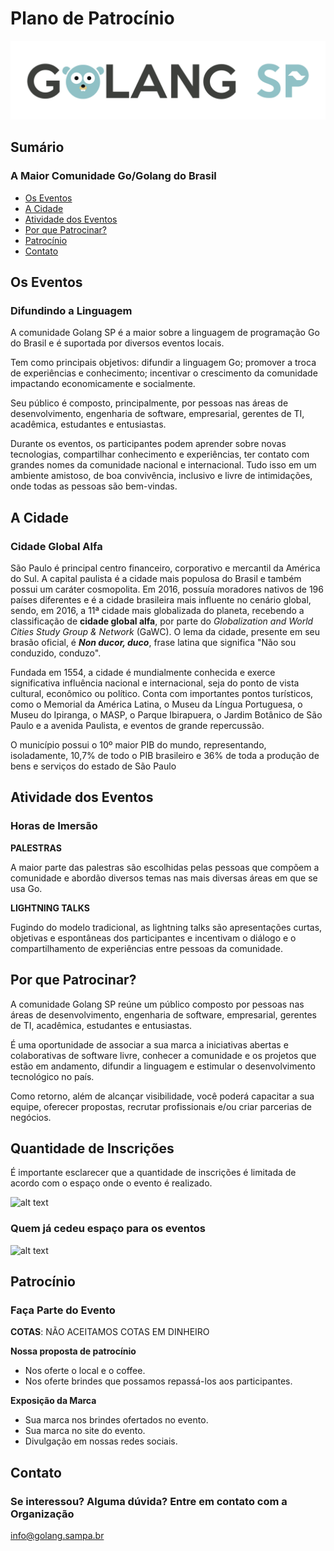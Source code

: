 # Plano de Patrocínio

![alt text](src/golangsp01.png "Logo Golang SP")

## Sumário
### A Maior Comunidade Go/Golang do Brasil

* [Os Eventos](#os-eventos)
* [A Cidade](#a-cidade)
* [Atividade dos Eventos](#atividade-dos-eventos)
* [Por que Patrocinar?](#por-que-patrocinar)
* [Patrocínio](#patrocínio)
* [Contato](#contato)

## Os Eventos

### Difundindo a Linguagem

A comunidade Golang SP é a maior sobre a linguagem de programação Go do Brasil e é suportada por diversos eventos locais. 

Tem como principais objetivos: difundir a linguagem Go; promover a troca de experiências e conhecimento; incentivar o crescimento da comunidade impactando economicamente e socialmente.

Seu público é composto, principalmente, por pessoas nas áreas de desenvolvimento, engenharia de software, empresarial, gerentes de TI, acadêmica, estudantes e entusiastas.

Durante os eventos, os participantes podem aprender sobre novas tecnologias, compartilhar conhecimento e experiências, ter contato com grandes nomes da comunidade nacional e internacional. Tudo isso em um ambiente amistoso, de boa convivência, inclusivo e livre de intimidações, onde todas as pessoas são bem-vindas.

## A Cidade

### Cidade Global Alfa

São Paulo é principal centro financeiro, corporativo e mercantil da América do Sul. A capital paulista é a cidade mais populosa do Brasil e também possui um caráter cosmopolita. Em 2016, possuía moradores nativos de 196 países diferentes e é a cidade brasileira mais influente no cenário global, sendo, em 2016, a 11ª cidade mais globalizada do planeta, recebendo a classificação de **cidade global alfa**, por parte do *Globalization and World Cities Study Group & Network* (GaWC). O lema da cidade, presente em seu brasão oficial, é ***Non ducor, duco***, frase latina que significa "Não sou conduzido, conduzo".

Fundada em 1554, a cidade é mundialmente conhecida e exerce significativa influência nacional e internacional, seja do ponto de vista cultural, econômico ou político. Conta com importantes pontos turísticos, como o Memorial da América Latina, o Museu da Língua Portuguesa, o Museu do Ipiranga, o MASP, o Parque Ibirapuera, o Jardim Botânico de São Paulo e a avenida Paulista, e eventos de grande repercussão.

O município possui o 10º maior PIB do mundo, representando, isoladamente, 10,7% de todo o PIB brasileiro e 36% de toda a produção de bens e serviços do estado de São Paulo

## Atividade dos Eventos

### Horas de Imersão

**PALESTRAS**

A maior parte das palestras são escolhidas pelas pessoas que compõem a comunidade e abordão diversos temas nas mais diversas áreas em que se usa Go.

**LIGHTNING TALKS**

Fugindo do modelo tradicional, as lightning talks são apresentações curtas, objetivas e espontâneas dos participantes e incentivam o diálogo e o compartilhamento de experiências entre pessoas da comunidade.

## Por que Patrocinar?

A comunidade Golang SP reúne um público composto por pessoas nas áreas de desenvolvimento, engenharia de software, empresarial, gerentes de TI, acadêmica, estudantes e entusiastas.

É uma oportunidade de associar a sua marca a iniciativas abertas e colaborativas de software livre, conhecer a comunidade e os projetos que estão em andamento, difundir a linguagem e estimular o desenvolvimento tecnológico no país.

Como retorno, além de alcançar visibilidade, você poderá capacitar a sua equipe, oferecer propostas, recrutar profissionais e/ou criar parcerias de negócios.

## Quantidade de Inscrições

É importante esclarecer que a quantidade de inscrições é limitada de acordo com o espaço onde o evento é realizado.

![alt text](src/estatisticas.png "Quantidade de Inscrições")

### Quem já cedeu espaço para os eventos

![alt text](src/marcas.png "Quem já cedeu espaço para os eventos")

## Patrocínio

### Faça Parte do Evento


**COTAS**:  NÃO ACEITAMOS COTAS EM DINHEIRO

**Nossa proposta de patrocínio**
* Nos oferte o local e o coffee.
* Nos oferte brindes que possamos repassá-los aos participantes.

**Exposição da Marca**
* Sua marca nos brindes ofertados no evento.
* Sua marca no site do evento.
* Divulgação em nossas redes sociais.

## Contato
### Se interessou? Alguma dúvida? Entre em contato com a Organização

[info@golang.sampa.br](info@golang.sampa.br)